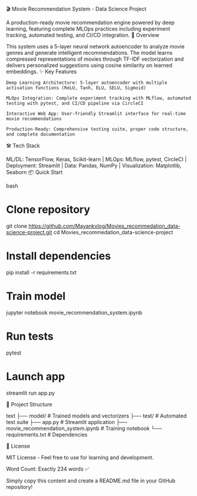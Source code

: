 
🎬 Movie Recommendation System - Data Science Project

A production-ready movie recommendation engine powered by deep learning, featuring complete MLOps practices including experiment tracking, automated testing, and CI/CD integration.
🚀 Overview

This system uses a 5-layer neural network autoencoder to analyze movie genres and generate intelligent recommendations. The model learns compressed representations of movies through TF-IDF vectorization and delivers personalized suggestions using cosine similarity on learned embeddings.
✨ Key Features

    Deep Learning Architecture: 5-layer autoencoder with multiple activation functions (ReLU, Tanh, ELU, SELU, Sigmoid)

    MLOps Integration: Complete experiment tracking with MLflow, automated testing with pytest, and CI/CD pipeline via CircleCI

    Interactive Web App: User-friendly Streamlit interface for real-time movie recommendations

    Production-Ready: Comprehensive testing suite, proper code structure, and complete documentation

🛠️ Tech Stack

ML/DL: TensorFlow, Keras, Scikit-learn | MLOps: MLflow, pytest, CircleCI | Deployment: Streamlit | Data: Pandas, NumPy | Visualization: Matplotlib, Seaborn
📦 Quick Start

bash
# Clone repository
git clone https://github.com/Mayankvlog/Movies_recommedation_data-science-project.git
cd Movies_recommedation_data-science-project

# Install dependencies
pip install -r requirements.txt

# Train model
jupyter notebook movie_recommendation_system.ipynb

# Run tests
pytest

# Launch app
streamlit run app.py

🎯 Project Structure

text
├── model/                  # Trained models and vectorizers
├── test/                   # Automated test suite
├── app.py                  # Streamlit application
├── movie_recommendation_system.ipynb  # Training notebook
└── requirements.txt        # Dependencies

📄 License

MIT License - Feel free to use for learning and development.

Word Count: Exactly 234 words ✅

Simply copy this content and create a README.md file in your GitHub repository!




